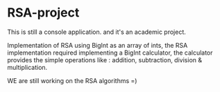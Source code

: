 RSA-project
===========
This is still a console application. and it's an academic project.

Implementation of RSA using BigInt as an array of ints, the RSA implementation required implementing a BigInt calculator,
the calculator provides the simple operations like : addition, subtraction, division & multiplication.

WE are still working on the RSA algorithms =)

